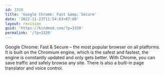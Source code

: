 ```yaml
---
id: 3320
title: 'Google Chrome: Fast &amp; Secure'
date: '2022-11-23T11:54:03+07:00'
layout: revision
guid: 'https://kindmod.com/?p=3320'
permalink: '/?p=3320'
---
```


Google Chrome: Fast &amp; Secure – the most popular browser on all platforms. It is built on the Chromium engine, which is the safest and fastest, the engine is constantly updated and only gets better. With Chrome, you can save traffic and safely browse any site. There is also a built-in page translator and voice control.